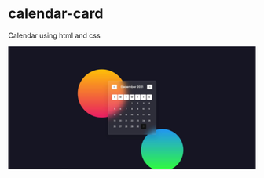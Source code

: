 # calendar-card
 Calendar using html and css



 ![Image](https://raw.githubusercontent.com/RuchiraSachinthana/calendar-card/main/img/Capture.JPG)
